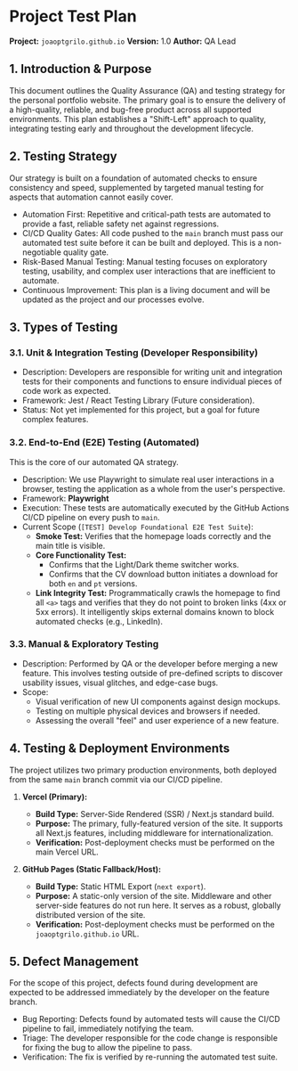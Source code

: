 # Project Test Plan

**Project:** `joaoptgrilo.github.io`
**Version:** 1.0
**Author:** QA Lead

## 1. Introduction & Purpose

This document outlines the Quality Assurance (QA) and testing strategy for the personal portfolio website. The primary goal is to ensure the delivery of a high-quality, reliable, and bug-free product across all supported environments. This plan establishes a "Shift-Left" approach to quality, integrating testing early and throughout the development lifecycle.

## 2. Testing Strategy

Our strategy is built on a foundation of automated checks to ensure consistency and speed, supplemented by targeted manual testing for aspects that automation cannot easily cover.

- Automation First: Repetitive and critical-path tests are automated to provide a fast, reliable safety net against regressions.
- CI/CD Quality Gates: All code pushed to the `main` branch must pass our automated test suite before it can be built and deployed. This is a non-negotiable quality gate.
- Risk-Based Manual Testing: Manual testing focuses on exploratory testing, usability, and complex user interactions that are inefficient to automate.
- Continuous Improvement: This plan is a living document and will be updated as the project and our processes evolve.

## 3. Types of Testing

### 3.1. Unit & Integration Testing (Developer Responsibility)

- Description: Developers are responsible for writing unit and integration tests for their components and functions to ensure individual pieces of code work as expected.
- Framework: Jest / React Testing Library (Future consideration).
- Status: Not yet implemented for this project, but a goal for future complex features.

### 3.2. End-to-End (E2E) Testing (Automated)

This is the core of our automated QA strategy.

- Description: We use Playwright to simulate real user interactions in a browser, testing the application as a whole from the user's perspective.
- Framework: **Playwright**
- Execution: These tests are automatically executed by the GitHub Actions CI/CD pipeline on every push to `main`.
- Current Scope (`[TEST] Develop Foundational E2E Test Suite`):
  - **Smoke Test:** Verifies that the homepage loads correctly and the main title is visible.
  - **Core Functionality Test:**
    - Confirms that the Light/Dark theme switcher works.
    - Confirms that the CV download button initiates a download for both `en` and `pt` versions.
  - **Link Integrity Test:** Programmatically crawls the homepage to find all `<a>` tags and verifies that they do not point to broken links (4xx or 5xx errors). It intelligently skips external domains known to block automated checks (e.g., LinkedIn).

### 3.3. Manual & Exploratory Testing

- Description: Performed by QA or the developer before merging a new feature. This involves testing outside of pre-defined scripts to discover usability issues, visual glitches, and edge-case bugs.
- Scope:
  - Visual verification of new UI components against design mockups.
  - Testing on multiple physical devices and browsers if needed.
  - Assessing the overall "feel" and user experience of a new feature.

## 4. Testing & Deployment Environments

The project utilizes two primary production environments, both deployed from the same `main` branch commit via our CI/CD pipeline.

1. **Vercel (Primary):**
   - **Build Type:** Server-Side Rendered (SSR) / Next.js standard build.
   - **Purpose:** The primary, fully-featured version of the site. It supports all Next.js features, including middleware for internationalization.
   - **Verification:** Post-deployment checks must be performed on the main Vercel URL.

2. **GitHub Pages (Static Fallback/Host):**
   - **Build Type:** Static HTML Export (`next export`).
   - **Purpose:** A static-only version of the site. Middleware and other server-side features do not run here. It serves as a robust, globally distributed version of the site.
   - **Verification:** Post-deployment checks must be performed on the `joaoptgrilo.github.io` URL.

## 5. Defect Management

For the scope of this project, defects found during development are expected to be addressed immediately by the developer on the feature branch.

- Bug Reporting: Defects found by automated tests will cause the CI/CD pipeline to fail, immediately notifying the team.
- Triage: The developer responsible for the code change is responsible for fixing the bug to allow the pipeline to pass.
- Verification: The fix is verified by re-running the automated test suite.
  